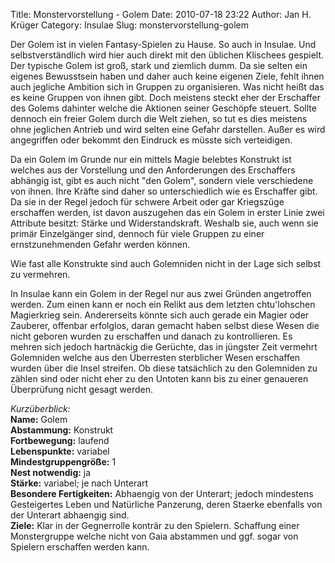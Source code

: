 Title: Monstervorstellung - Golem
Date: 2010-07-18 23:22
Author: Jan H. Krüger
Category: Insulae
Slug: monstervorstellung-golem

Der Golem ist in vielen Fantasy-Spielen zu Hause. So auch in Insulae.
Und selbstverständlich wird hier auch direkt mit den üblichen Klischees
gespielt. Der typische Golem ist groß, stark und ziemlich dumm. Da sie
selten ein eigenes Bewusstsein haben und daher auch keine eigenen Ziele,
fehlt ihnen auch jegliche Ambition sich in Gruppen zu organisieren. Was
nicht heißt das es keine Gruppen von ihnen gibt. Doch meistens steckt
eher der Erschaffer des Golems dahinter welche die Aktionen seiner
Geschöpfe steuert. Sollte dennoch ein freier Golem durch die Welt
ziehen, so tut es dies meistens ohne jeglichen Antrieb und wird selten
eine Gefahr darstellen. Außer es wird angegriffen oder bekommt den
Eindruck es müsste sich verteidigen.  
  
Da ein Golem im Grunde nur ein mittels Magie belebtes Konstrukt ist
welches aus der Vorstellung und den Anforderungen des Erschaffers
abhängig ist, gibt es auch nicht "den Golem", sondern viele verschiedene
von ihnen. Ihre Kräfte sind daher so unterschiedlich wie es Erschaffer
gibt. Da sie in der Regel jedoch für schwere Arbeit oder gar Kriegszüge
erschaffen werden, ist davon auszugehen das ein Golem in erster Linie
zwei Attribute besitzt: Stärke und Widerstandskraft. Weshalb sie, auch
wenn sie primär Einzelgänger sind, dennoch für viele Gruppen zu einer
ernstzunehmenden Gefahr werden können.  
  
Wie fast alle Konstrukte sind auch Golemniden nicht in der Lage sich
selbst zu vermehren.  
  
In Insulae kann ein Golem in der Regel nur aus zwei Gründen angetroffen
werden. Zum einen kann er noch ein Relikt aus dem letzten chtu'lohschen
Magierkrieg sein. Andererseits könnte sich auch gerade ein Magier oder
Zauberer, offenbar erfolglos, daran gemacht haben selbst diese Wesen die
nicht geboren wurden zu erschaffen und danach zu kontrollieren. Es
mehren sich jedoch hartnäckig die Gerüchte, das in jüngster Zeit
vermehrt Golemniden welche aus den Überresten sterblicher Wesen
erschaffen wurden über die Insel streifen. Ob diese tatsächlich zu den
Golemniden zu zählen sind oder nicht eher zu den Untoten kann bis zu
einer genaueren Überprüfung nicht gesagt werden.  
  
*Kurzüberblick:*  
**Name:** Golem  
**Abstammung:** Konstrukt  
**Fortbewegung:** laufend  
**Lebenspunkte:** variabel  
**Mindestgruppengröße:** 1  
**Nest notwendig:** ja  
**Stärke:** variabel; je nach Unterart  
**Besondere Fertigkeiten:** Abhaengig von der Unterart; jedoch
mindestens Gesteigertes Leben und Natürliche Panzerung, deren Staerke
ebenfalls von der Unterart abhaengig sind.  
**Ziele:** Klar in der Gegnerrolle konträr zu den Spielern. Schaffung
einer Monstergruppe welche nicht von Gaia abstammen und ggf. sogar von
Spielern erschaffen werden kann.
